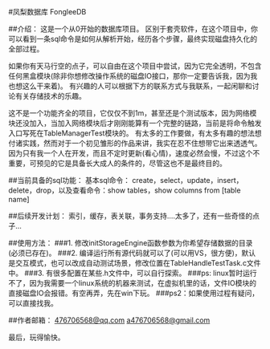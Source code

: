 #凤梨数据库 FongleeDB

##介绍：
这是一个从0开始的数据库项目。
区别于套壳软件，在这个项目中，你可以看到一条sql命令是如何从解析开始，经历各个步骤，最终实现磁盘持久化的全部过程。

如果你有天马行空的点子，可以自由在这个项目中尝试，因为它完全透明，不包含任何黑盒模块(除非你想修改操作系统的磁盘IO接口，那你一定要告诉我，因为我也想这么干来着)。
有兴趣的人可以根据下方的联系方式与我联系，一起闲聊和讨论有关存储技术的乐趣。

这不是一个功能齐全的项目，它仅仅不到1m，甚至还是个测试版本，因为网络模块还没加入，当加入网络模块后才刚刚能算有一个完整的链路，当前是将命令触发入口写死在TableManagerTest模块的。
有太多的工作要做，有太多有趣的想法想付诸实践，然而对于一个初见雏形的作品来讲，我实在忍不住想带它出来透透气。
因为只有我一个人在开发，而且不定时更新(看心情)，速度必然会慢，不过这个不重要，可预见的它是具备长大成人的条件的，尽管这也不是最终目的。

##当前具备的sql功能：
基本sql命令： create，select，update，insert，delete，drop，以及查看命令：show tables，show columns from [table name]

##后续开发计划：
索引，缓存，表关联，事务支持....太多了，还有一些奇怪的点子...

##使用方法：
###1. 修改initStorageEngine函数参数为你希望存储数据的目录(必须已存在)。
###2. 编译运行所有源代码就可以了(可以用VS，很方便)，默认是交互模式，也可以改成自动测试场景，修改位置在TableHandleTestTask.c文件中。
###3. 有很多配置在某些.h文件中，可以自行探索。
###ps: linux暂时运行不了，因为我需要一个linux系统的机器来测试，在虚拟机里的话，文件IO模块的直接磁盘IO会报错。有空再弄，先在win下玩。
###ps2：如果使用过程有疑问，可以直接找我。

##作者邮箱：
476706568@qq.com
a476706568@gmail.com

最后，玩得愉快。
